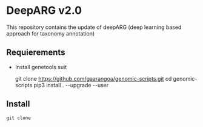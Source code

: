 # DeepARG v2.0
This repository contains the update of deepARG (deep learning based approach for taxonomy annotation)

## Requierements

* Install genetools suit

    git clone https://github.com/gaarangoa/genomic-scripts.git
    cd genomic-scripts
    pip3 install . --upgrade --user

## Install

    git clone